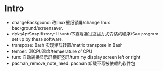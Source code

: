 # Intro

- changeBackgound: 改linux壁纸锁屏/change linux background/screensaver.
- dpkgAptSnapHistory: Ubuntu下查看通过这些方式安装的程序/See program set up by these software.
- transpose: Bash 实现矩阵转置/matrix transpose in Bash
- temper: 测CPU温度/temperature of CPU
- turn: 自动转换显示屏横屏竖屏/turn my display screen left or right
- pacman_remove_note_need: pacman 卸载不再被依赖的软件包
